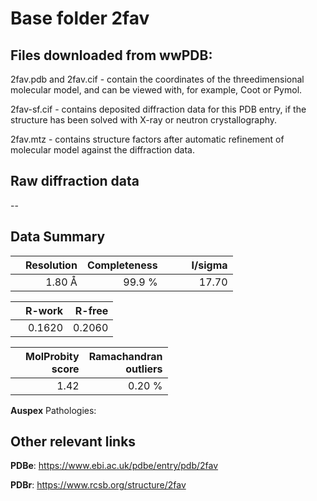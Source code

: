 # Base folder 2fav

## Files downloaded from wwPDB:

2fav.pdb and 2fav.cif - contain the coordinates of the threedimensional molecular model, and can be viewed with, for example, Coot or Pymol.

2fav-sf.cif - contains deposited diffraction data for this PDB entry, if the structure has been solved with X-ray or neutron crystallography.

2fav.mtz - contains structure factors after automatic refinement of molecular model against the diffraction data.

## Raw diffraction data

--<br> 

## Data Summary
|   | Resolution | Completeness| I/sigma |
|---|-------------:|----------------:|--------------:|
|   |1.80 Å|99.9  %|<img width=50/>17.70|

|   | **R-work**| **R-free**   
|---|-------------:|----------------:|           
||0.1620|0.2060|

|   |**MolProbity<br>score**| **Ramachandran<br>outliers** 
|---|-------------:|----------------:|
||1.42|0.20 %|

**Auspex** Pathologies: 

 

## Other relevant links 
**PDBe**:  https://www.ebi.ac.uk/pdbe/entry/pdb/2fav
 
**PDBr**: https://www.rcsb.org/structure/2fav 

